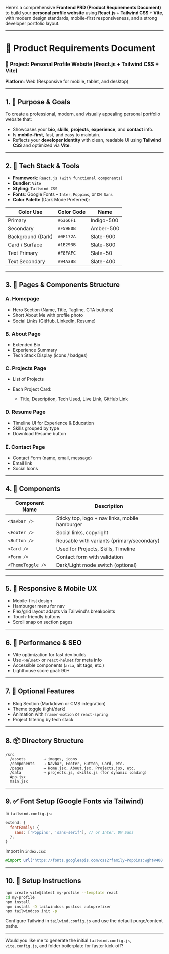 Here’s a comprehensive **Frontend PRD (Product Requirements Document)** to build your **personal profile website** using **React.js + Tailwind CSS + Vite**, with modern design standards, mobile-first responsiveness, and a strong developer portfolio layout.

---

# 🧾 Product Requirements Document

### 📌 Project: Personal Profile Website (React.js + Tailwind CSS + Vite)

**Platform**: Web (Responsive for mobile, tablet, and desktop)

---

## 1. 🎯 Purpose & Goals

To create a professional, modern, and visually appealing personal portfolio website that:

* Showcases your **bio**, **skills**, **projects**, **experience**, and **contact** info.
* Is **mobile-first**, fast, and easy to maintain.
* Reflects your **developer identity** with clean, readable UI using **Tailwind CSS** and optimized via **Vite**.

---

## 2. 🎨 Tech Stack & Tools

* **Framework**: `React.js (with functional components)`
* **Bundler**: `Vite`
* **Styling**: `Tailwind CSS`
* **Fonts**: Google Fonts – `Inter`, `Poppins`, or `DM Sans`
* **Color Palette** (Dark Mode Preferred):

| Color Use         | Color Code | Name       |
| ----------------- | ---------- | ---------- |
| Primary           | `#6366F1`  | Indigo-500 |
| Secondary         | `#F59E0B`  | Amber-500  |
| Background (Dark) | `#0F172A`  | Slate-900  |
| Card / Surface    | `#1E293B`  | Slate-800  |
| Text Primary      | `#F8FAFC`  | Slate-50   |
| Text Secondary    | `#94A3B8`  | Slate-400  |

---

## 3. 🧱 Pages & Components Structure

### A. **Homepage**

* Hero Section (Name, Title, Tagline, CTA buttons)
* Short About Me with profile photo
* Social Links (GitHub, LinkedIn, Resume)

### B. **About Page**

* Extended Bio
* Experience Summary
* Tech Stack Display (icons / badges)

### C. **Projects Page**

* List of Projects
* Each Project Card:

  * Title, Description, Tech Used, Live Link, GitHub Link

### D. **Resume Page**

* Timeline UI for Experience & Education
* Skills grouped by type
* Download Resume button

### E. **Contact Page**

* Contact Form (name, email, message)
* Email link
* Social Icons

---

## 4. 🔧 Components

| Component Name    | Description                                    |
| ----------------- | ---------------------------------------------- |
| `<Navbar />`      | Sticky top, logo + nav links, mobile hamburger |
| `<Footer />`      | Social links, copyright                        |
| `<Button />`      | Reusable with variants (primary/secondary)     |
| `<Card />`        | Used for Projects, Skills, Timeline            |
| `<Form />`        | Contact form with validation                   |
| `<ThemeToggle />` | Dark/Light mode switch (optional)              |

---

## 5. 📱 Responsive & Mobile UX

* Mobile-first design
* Hamburger menu for nav
* Flex/grid layout adapts via Tailwind's breakpoints
* Touch-friendly buttons
* Scroll snap on section pages

---

## 6. 🧪 Performance & SEO

* Vite optimization for fast dev builds
* Use `<Helmet>` or `react-helmet` for meta info
* Accessible components (`aria`, alt tags, etc.)
* Lighthouse score goal: 90+

---

## 7. 🧩 Optional Features

* Blog Section (Markdown or CMS integration)
* Theme toggle (light/dark)
* Animation with `framer-motion` or `react-spring`
* Project filtering by tech stack

---

## 8. 📦 Directory Structure

```
/src
  /assets        → images, icons
  /components    → Navbar, Footer, Button, Card, etc.
  /pages         → Home.jsx, About.jsx, Projects.jsx, etc.
  /data          → projects.js, skills.js (for dynamic loading)
  App.jsx
  main.jsx
```

---

## 9. ✅ Font Setup (Google Fonts via Tailwind)

In `tailwind.config.js`:

```js
extend: {
  fontFamily: {
    sans: ['Poppins', 'sans-serif'], // or Inter, DM Sans
  },
}
```

Import in `index.css`:

```css
@import url('https://fonts.googleapis.com/css2?family=Poppins:wght@400;600;700&display=swap');
```

---

## 10. 🚀 Setup Instructions

```bash
npm create vite@latest my-profile --template react
cd my-profile
npm install
npm install -D tailwindcss postcss autoprefixer
npx tailwindcss init -p
```

Configure Tailwind in `tailwind.config.js` and use the default purge/content paths.

---

Would you like me to generate the initial `tailwind.config.js`, `vite.config.js`, and folder boilerplate for faster kick-off?
